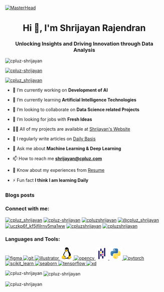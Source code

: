 [![MasterHead](https://github.com/cpluz-shrijayan/cpluz-shrijayan/blob/main/LINKEDIN%20BCK%20PHOTO.png)](https://shrijayan.cpluz.com)
<h1 align="center">Hi 👋, I'm Shrijayan Rajendran</h1>
<h3 align="center">Unlocking Insights and Driving Innovation through Data Analysis</h3>

<p align="left"> <img src="https://komarev.com/ghpvc/?username=cpluz-shrijayan&label=Profile%20views&color=0e75b6&style=flat" alt="cpluz-shrijayan" /> </p>

<p align="left"> <a href="https://github.com/ryo-ma/github-profile-trophy"><img src="https://github-profile-trophy.vercel.app/?username=cpluz-shrijayan" alt="cpluz-shrijayan" /></a> </p>

<p align="left"> <a href="https://twitter.com/cpluz_shrijayan" target="blank"><img src="https://img.shields.io/twitter/follow/cpluz_shrijayan?logo=twitter&style=for-the-badge" alt="cpluz_shrijayan" /></a> </p>

- 🔭 I’m currently working on **Development of AI**

- 🌱 I’m currently learning **Artificial Intelligence Technologies**

- 👯 I’m looking to collaborate on **Data Science related Projects**

- 🤝 I’m looking for jobs with **Fresh Ideas**

- 👨‍💻 All of my projects are available at [Shrijayan's Website](https://www.shrijayan.cpluz.com)

- 📝 I regularly write articles on [Daily Basis](https://www.linkedin.com/in/cpluz-shrijayan/recent-activity/)

- 💬 Ask me about **Machine Learning & Deep Learning**

- 📫 How to reach me **shrijayan@cpluz.com**

- 📄 Know about my experiences from [Resume](shrijayan.cpluz.com/resume)

- ⚡ Fun fact **I think I am learning Daily**

### Blogs posts
<!-- BLOG-POST-LIST:START -->
<!-- BLOG-POST-LIST:END -->

<h3 align="left">Connect with me:</h3>
<p align="left">
<a href="https://twitter.com/cpluz_shrijayan" target="blank"><img align="center" src="https://raw.githubusercontent.com/rahuldkjain/github-profile-readme-generator/master/src/images/icons/Social/twitter.svg" alt="cpluz_shrijayan" height="30" width="40" /></a>
<a href="https://linkedin.com/in/cpluz-shrijayan" target="blank"><img align="center" src="https://raw.githubusercontent.com/rahuldkjain/github-profile-readme-generator/master/src/images/icons/Social/linked-in-alt.svg" alt="cpluz-shrijayan" height="30" width="40" /></a>
<a href="https://kaggle.com/cpluzshrijayan" target="blank"><img align="center" src="https://raw.githubusercontent.com/rahuldkjain/github-profile-readme-generator/master/src/images/icons/Social/kaggle.svg" alt="cpluzshrijayan" height="30" width="40" /></a>
<a href="https://medium.com/@cpluz_shrijayan" target="blank"><img align="center" src="https://raw.githubusercontent.com/rahuldkjain/github-profile-readme-generator/master/src/images/icons/Social/medium.svg" alt="@cpluz_shrijayan" height="30" width="40" /></a>
<a href="https://www.youtube.com/c/uczkp6f_kf5jfilrnv5ma1ww" target="blank"><img align="center" src="https://raw.githubusercontent.com/rahuldkjain/github-profile-readme-generator/master/src/images/icons/Social/youtube.svg" alt="uczkp6f_kf5jfilrnv5ma1ww" height="30" width="40" /></a>
<a href="https://www.codechef.com/users/cpluzshrijayan" target="blank"><img align="center" src="https://cdn.jsdelivr.net/npm/simple-icons@3.1.0/icons/codechef.svg" alt="cpluzshrijayan" height="30" width="40" /></a>
<a href="https://www.leetcode.com/cpluzshrijayan" target="blank"><img align="center" src="https://raw.githubusercontent.com/rahuldkjain/github-profile-readme-generator/master/src/images/icons/Social/leet-code.svg" alt="cpluzshrijayan" height="30" width="40" /></a>
</p>

<h3 align="left">Languages and Tools:</h3>
<p align="left"> <a href="https://www.figma.com/" target="_blank" rel="noreferrer"> <img src="https://www.vectorlogo.zone/logos/figma/figma-icon.svg" alt="figma" width="40" height="40"/> </a> <a href="https://git-scm.com/" target="_blank" rel="noreferrer"> <img src="https://www.vectorlogo.zone/logos/git-scm/git-scm-icon.svg" alt="git" width="40" height="40"/> </a> <a href="https://www.adobe.com/in/products/illustrator.html" target="_blank" rel="noreferrer"> <img src="https://www.vectorlogo.zone/logos/adobe_illustrator/adobe_illustrator-icon.svg" alt="illustrator" width="40" height="40"/> </a> <a href="https://www.linux.org/" target="_blank" rel="noreferrer"> <img src="https://raw.githubusercontent.com/devicons/devicon/master/icons/linux/linux-original.svg" alt="linux" width="40" height="40"/> </a> <a href="https://opencv.org/" target="_blank" rel="noreferrer"> <img src="https://www.vectorlogo.zone/logos/opencv/opencv-icon.svg" alt="opencv" width="40" height="40"/> </a> <a href="https://pandas.pydata.org/" target="_blank" rel="noreferrer"> <img src="https://raw.githubusercontent.com/devicons/devicon/2ae2a900d2f041da66e950e4d48052658d850630/icons/pandas/pandas-original.svg" alt="pandas" width="40" height="40"/> </a> <a href="https://www.python.org" target="_blank" rel="noreferrer"> <img src="https://raw.githubusercontent.com/devicons/devicon/master/icons/python/python-original.svg" alt="python" width="40" height="40"/> </a> <a href="https://pytorch.org/" target="_blank" rel="noreferrer"> <img src="https://www.vectorlogo.zone/logos/pytorch/pytorch-icon.svg" alt="pytorch" width="40" height="40"/> </a> <a href="https://scikit-learn.org/" target="_blank" rel="noreferrer"> <img src="https://upload.wikimedia.org/wikipedia/commons/0/05/Scikit_learn_logo_small.svg" alt="scikit_learn" width="40" height="40"/> </a> <a href="https://seaborn.pydata.org/" target="_blank" rel="noreferrer"> <img src="https://seaborn.pydata.org/_images/logo-mark-lightbg.svg" alt="seaborn" width="40" height="40"/> </a> <a href="https://www.tensorflow.org" target="_blank" rel="noreferrer"> <img src="https://www.vectorlogo.zone/logos/tensorflow/tensorflow-icon.svg" alt="tensorflow" width="40" height="40"/> </a> <a href="https://www.adobe.com/products/xd.html" target="_blank" rel="noreferrer"> <img src="https://cdn.worldvectorlogo.com/logos/adobe-xd.svg" alt="xd" width="40" height="40"/> </a> </p>

<p><img align="left" src="https://github-readme-stats.vercel.app/api/top-langs?username=cpluz-shrijayan&show_icons=true&locale=en&layout=compact" alt="cpluz-shrijayan" /></p>

<p>&nbsp;<img align="center" src="https://github-readme-stats.vercel.app/api?username=cpluz-shrijayan&show_icons=true&locale=en" alt="cpluz-shrijayan" /></p>

<p><img align="center" src="https://github-readme-streak-stats.herokuapp.com/?user=cpluz-shrijayan&" alt="cpluz-shrijayan" /></p>
